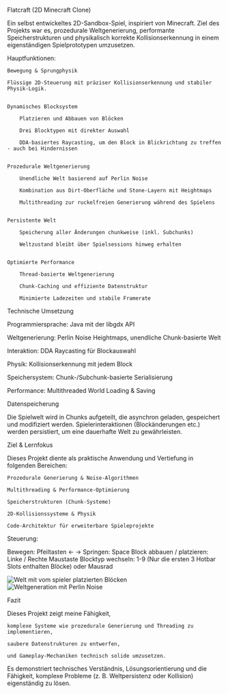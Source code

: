 
Flatcraft (2D Minecraft Clone)

Ein selbst entwickeltes 2D-Sandbox-Spiel, inspiriert von Minecraft.
Ziel des Projekts war es, prozedurale Weltgenerierung, performante Speicherstrukturen und physikalisch korrekte Kollisionserkennung in einem eigenständigen Spielprototypen umzusetzen.

Hauptfunktionen:

    Bewegung & Sprungphysik
    
    Flüssige 2D-Steuerung mit präziser Kollisionserkennung und stabiler Physik-Logik.


    Dynamisches Blocksystem

        Platzieren und Abbauen von Blöcken

        Drei Blocktypen mit direkter Auswahl

        DDA-basiertes Raycasting, um den Block in Blickrichtung zu treffen - auch bei Hindernissen


    Prozedurale Weltgenerierung

        Unendliche Welt basierend auf Perlin Noise

        Kombination aus Dirt-Oberfläche und Stone-Layern mit Heightmaps

        Multithreading zur ruckelfreien Generierung während des Spielens


    Persistente Welt

        Speicherung aller Änderungen chunkweise (inkl. Subchunks)

        Weltzustand bleibt über Spielsessions hinweg erhalten


    Optimierte Performance

        Thread-basierte Weltgenerierung

        Chunk-Caching und effiziente Datenstruktur

        Minimierte Ladezeiten und stabile Framerate


Technische Umsetzung


Programmiersprache: Java mit der libgdx API

Weltgenerierung: 	Perlin Noise Heightmaps, unendliche Chunk-basierte Welt

Interaktion:	DDA Raycasting für Blockauswahl

Physik:	Kollisionserkennung mit jedem Block

Speichersystem:	Chunk-/Subchunk-basierte Serialisierung

Performance:	Multithreaded World Loading & Saving


Datenspeicherung

Die Spielwelt wird in Chunks aufgeteilt, die asynchron geladen, gespeichert und modifiziert werden.
Spielerinteraktionen (Blockänderungen etc.) werden persistiert, um eine dauerhafte Welt zu gewährleisten.


Ziel & Lernfokus

Dieses Projekt diente als praktische Anwendung und Vertiefung in folgenden Bereichen:

    Prozedurale Generierung & Noise-Algorithmen

    Multithreading & Performance-Optimierung

    Speicherstrukturen (Chunk-Systeme)

    2D-Kollisionssysteme & Physik

    Code-Architektur für erweiterbare Spieleprojekte


Steuerung:


Bewegen: 	Pfeiltasten <-  ->
Springen:	Space
Block abbauen / platzieren:	Linke / Rechte Maustaste
Blocktyp wechseln:	1-9 (Nur die ersten 3 Hotbar Slots enthalten Blöcke) oder Mausrad


![Welt mit vom spieler platzierten Blöcken](https://i.imgur.com/rRVhPEg.png)
![Weltgeneration mit Perlin Noise](https://i.imgur.com/HTkDLkg.png)


Fazit

Dieses Projekt zeigt meine Fähigkeit,

    komplexe Systeme wie prozedurale Generierung und Threading zu implementieren,

    saubere Datenstrukturen zu entwerfen,

    und Gameplay-Mechaniken technisch solide umzusetzen.


Es demonstriert technisches Verständnis, Lösungsorientierung und die Fähigkeit, komplexe Probleme (z. B. Weltpersistenz oder Kollision) eigenständig zu lösen.
